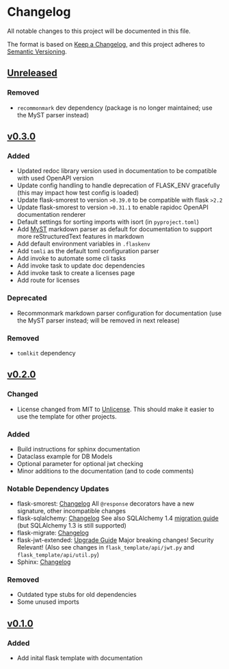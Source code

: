 # Changelog

All notable changes to this project will be documented in this file.

The format is based on [Keep a Changelog](https://keepachangelog.com/en/1.0.0/),
and this project adheres to [Semantic Versioning](https://semver.org/spec/v2.0.0.html).

## [Unreleased]


### Removed

- `recommonmark` dev dependency (package is no longer maintained; use the MyST parser instead)


## [v0.3.0]

### Added

- Updated redoc library version used in documentation to be compatible with used OpenAPI version
- Update config handling to handle deprecation of FLASK_ENV gracefully (this may impact how test config is loaded)
- Update flask-smorest to version `>0.39.0` to be compatible with flask `>2.2`
- Update flask-smorest to version `>0.31.1` to enable rapidoc OpenAPI documentation renderer
- Default settings for sorting imports with isort (in `pyproject.toml`)
- Add [MyST](https://myst-parser.readthedocs.io/en/latest/) markdown parser as default for documentation to support more reStructuredText features in markdown
- Add default environment variables in `.flaskenv`
- Add `tomli` as the default toml configuration parser
- Add invoke to automate some cli tasks
- Add invoke task to update doc dependencies
- Add invoke task to create a licenses page
- Add route for licenses

### Deprecated

- Recommonmark markdown parser configuration for documentation (use the MyST parser instead; will be removed in next release)

### Removed

- `tomlkit` dependency


## [v0.2.0]

### Changed

- License changed from MIT to [Unlicense](https://unlicense.org). This should make it easier to use the template for other projects.

### Added

- Build instructions for sphinx documentation
- Dataclass example for DB Models
- Optional parameter for optional jwt checking
- Minor additions to the documentation (and to code comments)

### Notable Dependency Updates

- flask-smorest: [Changelog](https://github.com/marshmallow-code/flask-smorest/blob/master/CHANGELOG.rst) All `@response` decorators have a new signature, other incompatible changes
- flask-sqlalchemy: [Changelog](https://github.com/pallets/flask-sqlalchemy/blob/master/CHANGES.rst) See also SQLAlchemy 1.4 [migration guide](https://docs.sqlalchemy.org/en/14/changelog/migration_14.html) (but SQLAlchemy 1.3 is still supported)
- flask-migrate: [Changelog](https://github.com/miguelgrinberg/Flask-Migrate/blob/main/CHANGES.md)
- flask-jwt-extended: [Upgrade Guide](https://flask-jwt-extended.readthedocs.io/en/stable/v4_upgrade_guide/) Major breaking changes! Security Relevant! (Also see changes in `flask_template/api/jwt.py` and `flask_template/api/util.py`)
- Sphinx: [Changelog](https://www.sphinx-doc.org/en/master/changes.html)

### Removed

- Outdated type stubs for old dependencies
- Some unused imports


## [v0.1.0]

### Added
- Add inital flask template with documentation

[unreleased]: https://github.com/buehlefs/flask-template/compare/v0.3.0...HEAD
[v0.3.0]: https://github.com/buehlefs/flask-template/releases/tag/v0.3.0
[v0.2.0]: https://github.com/buehlefs/flask-template/releases/tag/v0.2.0
[v0.1.0]: https://github.com/buehlefs/flask-template/releases/tag/v0.1.0
